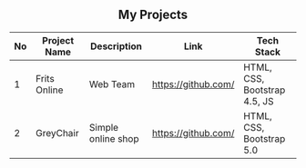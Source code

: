 
<!-- ## My Projects and Repositories listed below -->

<h2 align="center">My Projects</h2>

| No | Project Name | Description | Link | Tech Stack |
| --- | ------------ | ------ | ----- | -------- |
| 1 | Frits Online | Web Team | https://github.com/ | HTML, CSS, Bootstrap 4.5, JS | 
| 2 | GreyChair | Simple online shop | https://github.com/ | HTML, CSS, Bootstrap 5.0 |



